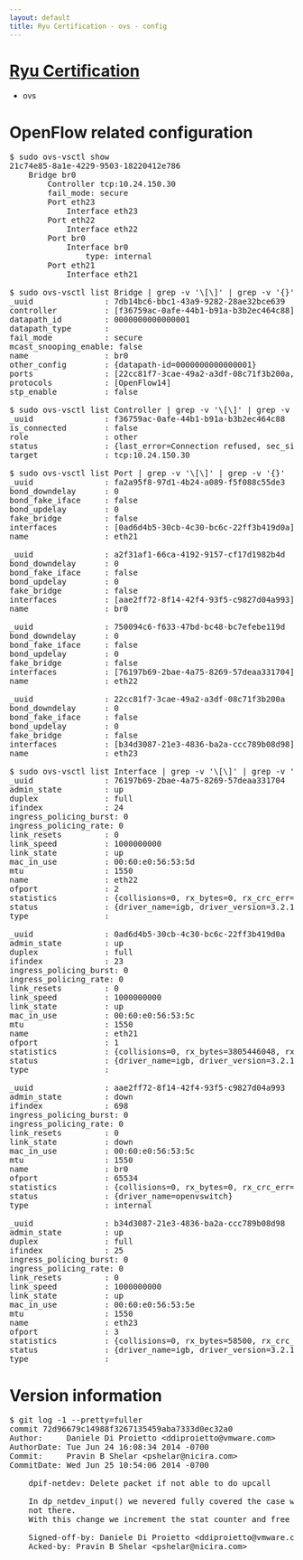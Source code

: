 ```yaml
---
layout: default
title: Ryu Certification - ovs - config
---
```

# [Ryu Certification](http://osrg.github.io/ryu/certification.html)
* ovs 

# OpenFlow related configuration
<pre>
$ sudo ovs-vsctl show
21c74e85-8a1e-4229-9503-18220412e786
    Bridge br0
        Controller tcp:10.24.150.30
        fail_mode: secure
        Port eth23
            Interface eth23
        Port eth22
            Interface eth22
        Port br0
            Interface br0
                type: internal
        Port eth21
            Interface eth21

$ sudo ovs-vsctl list Bridge | grep -v '\[\]' | grep -v '{}'
_uuid               : 7db14bc6-bbc1-43a9-9282-28ae32bce639
controller          : [f36759ac-0afe-44b1-b91a-b3b2ec464c88]
datapath_id         : 0000000000000001
datapath_type       : 
fail_mode           : secure
mcast_snooping_enable: false
name                : br0
other_config        : {datapath-id=0000000000000001}
ports               : [22cc81f7-3cae-49a2-a3df-08c71f3b200a, 750094c6-f633-47bd-bc48-bc7efebe119d, a2f31af1-66ca-4192-9157-cf17d1982b4d, fa2a95f8-97d1-4b24-a089-f5f088c55de3]
protocols           : [OpenFlow14]
stp_enable          : false

$ sudo ovs-vsctl list Controller | grep -v '\[\]' | grep -v '{}'
_uuid               : f36759ac-0afe-44b1-b91a-b3b2ec464c88
is_connected        : false
role                : other
status              : {last_error=Connection refused, sec_since_connect=982, sec_since_disconnect=2, state=BACKOFF}
target              : tcp:10.24.150.30

$ sudo ovs-vsctl list Port | grep -v '\[\]' | grep -v '{}'
_uuid               : fa2a95f8-97d1-4b24-a089-f5f088c55de3
bond_downdelay      : 0
bond_fake_iface     : false
bond_updelay        : 0
fake_bridge         : false
interfaces          : [0ad6d4b5-30cb-4c30-bc6c-22ff3b419d0a]
name                : eth21

_uuid               : a2f31af1-66ca-4192-9157-cf17d1982b4d
bond_downdelay      : 0
bond_fake_iface     : false
bond_updelay        : 0
fake_bridge         : false
interfaces          : [aae2ff72-8f14-42f4-93f5-c9827d04a993]
name                : br0

_uuid               : 750094c6-f633-47bd-bc48-bc7efebe119d
bond_downdelay      : 0
bond_fake_iface     : false
bond_updelay        : 0
fake_bridge         : false
interfaces          : [76197b69-2bae-4a75-8269-57deaa331704]
name                : eth22

_uuid               : 22cc81f7-3cae-49a2-a3df-08c71f3b200a
bond_downdelay      : 0
bond_fake_iface     : false
bond_updelay        : 0
fake_bridge         : false
interfaces          : [b34d3087-21e3-4836-ba2a-ccc789b08d98]
name                : eth23

$ sudo ovs-vsctl list Interface | grep -v '\[\]' | grep -v '{}'
_uuid               : 76197b69-2bae-4a75-8269-57deaa331704
admin_state         : up
duplex              : full
ifindex             : 24
ingress_policing_burst: 0
ingress_policing_rate: 0
link_resets         : 0
link_speed          : 1000000000
link_state          : up
mac_in_use          : 00:60:e0:56:53:5d
mtu                 : 1550
name                : eth22
ofport              : 2
statistics          : {collisions=0, rx_bytes=0, rx_crc_err=0, rx_dropped=0, rx_errors=0, rx_frame_err=0, rx_over_err=0, rx_packets=0, tx_bytes=2342801378, tx_dropped=0, tx_errors=0, tx_packets=35973613}
status              : {driver_name=igb, driver_version=3.2.10-k, firmware_version=2.10-9}
type                : 

_uuid               : 0ad6d4b5-30cb-4c30-bc6c-22ff3b419d0a
admin_state         : up
duplex              : full
ifindex             : 23
ingress_policing_burst: 0
ingress_policing_rate: 0
link_resets         : 0
link_speed          : 1000000000
link_state          : up
mac_in_use          : 00:60:e0:56:53:5c
mtu                 : 1550
name                : eth21
ofport              : 1
statistics          : {collisions=0, rx_bytes=3805446048, rx_crc_err=0, rx_dropped=0, rx_errors=0, rx_frame_err=0, rx_over_err=0, rx_packets=91435015, tx_bytes=0, tx_dropped=0, tx_errors=0, tx_packets=0}
status              : {driver_name=igb, driver_version=3.2.10-k, firmware_version=2.10-9}
type                : 

_uuid               : aae2ff72-8f14-42f4-93f5-c9827d04a993
admin_state         : down
ifindex             : 698
ingress_policing_burst: 0
ingress_policing_rate: 0
link_resets         : 0
link_state          : down
mac_in_use          : 00:60:e0:56:53:5c
mtu                 : 1550
name                : br0
ofport              : 65534
statistics          : {collisions=0, rx_bytes=0, rx_crc_err=0, rx_dropped=0, rx_errors=0, rx_frame_err=0, rx_over_err=0, rx_packets=0, tx_bytes=0, tx_dropped=0, tx_errors=0, tx_packets=0}
status              : {driver_name=openvswitch}
type                : internal

_uuid               : b34d3087-21e3-4836-ba2a-ccc789b08d98
admin_state         : up
duplex              : full
ifindex             : 25
ingress_policing_burst: 0
ingress_policing_rate: 0
link_resets         : 0
link_speed          : 1000000000
link_state          : up
mac_in_use          : 00:60:e0:56:53:5e
mtu                 : 1550
name                : eth23
ofport              : 3
statistics          : {collisions=0, rx_bytes=58500, rx_crc_err=0, rx_dropped=0, rx_errors=0, rx_frame_err=0, rx_over_err=0, rx_packets=39, tx_bytes=1815805284, tx_dropped=0, tx_errors=0, tx_packets=12664467}
status              : {driver_name=igb, driver_version=3.2.10-k, firmware_version=2.10-9}
type                : 
</pre>

# Version information
<pre>
$ git log -1 --pretty=fuller
commit 72d96679c14988f3267135459aba7333d0ec32a0
Author:     Daniele Di Proietto &lt;ddiproietto@vmware.com&gt;
AuthorDate: Tue Jun 24 16:08:34 2014 -0700
Commit:     Pravin B Shelar &lt;pshelar@nicira.com&gt;
CommitDate: Wed Jun 25 10:54:06 2014 -0700

    dpif-netdev: Delete packet if not able to do upcall
    
    In dp_netdev_input&#40;&#41; we nevered fully covered the case where handler queues are
    not there.
    With this change we increment the stat counter and free the packet.
    
    Signed-off-by: Daniele Di Proietto &lt;ddiproietto@vmware.com&gt;
    Acked-by: Pravin B Shelar &lt;pshelar@nicira.com&gt;
</pre>
